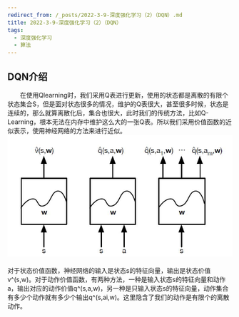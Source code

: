 ```yaml
---
redirect_from: /_posts/2022-3-9-深度强化学习（2）（DQN）.md
title: 2022-3-9-深度强化学习（2）（DQN）
tags: 
  - 深度强化学习
  - 算法
---
```


## DQN介绍
&emsp;&emsp;在使用Qlearning时，我们采用Q表进行更新，使用的状态都是离散的有限个状态集合S，但是面对状态很多的情况，维护的Q表很大，甚至很多时候，状态是连续的，那么就算离散化后，集合也很大，此时我们的传统方法，比如Q-Learning，根本无法在内存中维护这么大的一张Q表。所以我们采用价值函数的近似表示，使用神经网络的方法来进行近似。</br>
![DQNsimilar](https://github.com/muzilyd/blog-image/blob/202b4d1906b687260ffe0c3fa26e80ba82f26317/reinforcement%20learning/DQNsimilar.jpg)</br>
<br/>对于状态价值函数，神经网络的输入是状态s的特征向量，输出是状态价值v^(s,w)。对于动作价值函数，有两种方法，一种是输入状态s的特征向量和动作a，输出对应的动作价值q^(s,a,w)，另一种是只输入状态s的特征向量，动作集合有多少个动作就有多少个输出q^(s,ai,w)。这里隐含了我们的动作是有限个的离散动作。
